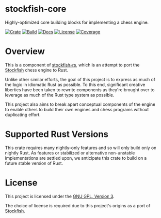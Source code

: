 # stockfish-core

Highly-optimized core building blocks for implementing a chess engine.

[![Crate][badge-crate]][project-crate] [![Build][badge-ci]][project-ci] [![Docs][badge-docs]][project-docs] [![License][badge-license]][project-license] [![Coverage][badge-coverage]][project-coverage]

# Overview

This is a component of [stockfish-rs][stockfish-rs], which is an attempt to port
the [Stockfish][stockfish] chess engine to Rust.

Unlike other similar efforts, the goal of this project is to express as much of
the logic in idiomatic Rust as possible. To this end, significant creative
liberties have been taken to rewrite components as they're brought over to
leverage as much of the Rust type system as possible.

This project also aims to break apart conceptual components of the engine to
enable others to build their own engines and chess programs without duplicating
effort.

# Supported Rust Versions

This crate requires many nightly-only features and so will only build only on
nightly Rust. As features or stabilized or alternative non-unstable
implementations are settled upon, we anticipate this crate to build on a future
stable version of Rust.

# License

This project is licensed under the [GNU GPL, Version 3][project-license].

The choice of license is required due to this project's origins as a port of
[Stockfish][stockfish].

[project-ci]:       https://github.com/stouset/stockfish-rs/actions/workflows/rust.yml
[project-coverage]: https://app.codecov.io/gh/stouset/stockfish-rs/tree/main/stockfish-core
[project-crate]:    https://crates.io/crates/stockfish-core
[project-docs]:     https://docs.rs/stockfish-core
[project-license]:  https://github.com/stouset/stockfish-rs/blob/main/LICENSE

[badge-ci]:       https://img.shields.io/github/actions/workflow/status/stouset/stockfish-rs/rust.yml
[badge-coverage]: https://img.shields.io/codecov/c/github/stouset/stockfish-rs
[badge-crate]:    https://img.shields.io/crates/v/stockfish-core
[badge-docs]:     https://img.shields.io/docsrs/stockfish-core
[badge-license]:  https://img.shields.io/crates/l/stockfish-core

[stockfish]:    http://github.com/official-stockfish/Stockfish/
[stockfish-rs]: http://github.com/stouset/stockfish-rs
